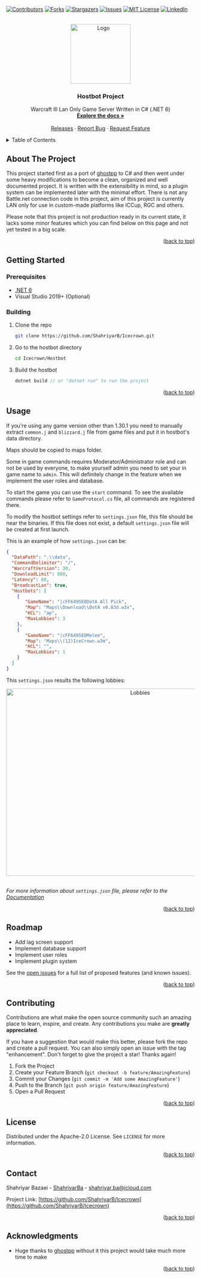 <div id="top"></div>

<!-- PROJECT SHIELDS -->
[![Contributors][contributors-shield]][contributors-url]
[![Forks][forks-shield]][forks-url]
[![Stargazers][stars-shield]][stars-url]
[![Issues][issues-shield]][issues-url]
[![MIT License][license-shield]][license-url]
[![LinkedIn][linkedin-shield]][linkedin-url]

<!-- PROJECT LOGO -->
<br />
<div align="center">
  <a href="https://github.com/ShahriyarB/Icecrown">
    <img src="https://icecrown.ir/icecrown_temp.png" alt="Logo" width="160" height="160">
  </a>

<h3 align="center">Hostbot Project</h3>

  <p align="center">
    Warcraft III Lan Only Game Server Written in C# (.NET 6)
    <br />
    <a href="https://github.com/ShahriyarB/Icecrown/wiki"><strong>Explore the docs »</strong></a>
    <br />
    <br />
    <a href="https://github.com/ShahriyarB/Icecrown">Releases</a>
    ·
    <a href="https://github.com/ShahriyarB/Icecrown/issues">Report Bug</a>
    ·
    <a href="https://github.com/ShahriyarB/Icecrown/issues">Request Feature</a>
  </p>
</div>



<!-- TABLE OF CONTENTS -->
<details>
  <summary>Table of Contents</summary>
  <ol>
    <li>
      <a href="#about-the-project">About The Project</a>
      <ul>
        <li><a href="#built-with">Built With</a></li>
      </ul>
    </li>
    <li>
      <a href="#getting-started">Getting Started</a>
      <ul>
        <li><a href="#prerequisites">Prerequisites</a></li>
        <li><a href="#installation">Installation</a></li>
      </ul>
    </li>
    <li><a href="#usage">Usage</a></li>
    <li><a href="#roadmap">Roadmap</a></li>
    <li><a href="#contributing">Contributing</a></li>
    <li><a href="#license">License</a></li>
    <li><a href="#contact">Contact</a></li>
    <li><a href="#acknowledgments">Acknowledgments</a></li>
  </ol>
</details>



<!-- ABOUT THE PROJECT -->
## About The Project

This project started first as a port of [ghostpp](https://github.com/uakfdotb/ghostpp) to C# and then went under some heavy modifications to become a clean, organized and well documented project.
It is written with the extensibility in mind, so a plugin system can be implemented later with the minimal effort. There is not any Battle.net connection code in this project, aim of this project is currently LAN only  for use in custom-made platforms like ICCup, RGC and others.

Please note that this project is not production ready in its current state, it lacks some minor features which you can find below on this page and not yet tested in a big scale.

<p align="right">(<a href="#top">back to top</a>)</p>

<!-- GETTING STARTED -->
## Getting Started

### Prerequisites

* [.NET 6](https://dotnet.microsoft.com/en-us/download/dotnet/6.0)
* Visual Studio 2019+ (Optional)

### Building

1. Clone the repo
   ```sh
   git clone https://github.com/ShahriyarB/Icecrown.git
   ```
2. Go to the hostbot directory
   ```sh
   cd Icecrown/Hostbot
   ```
3. Build the hostbot
   ```js
   dotnet build // or "dotnet run" to run the project
   ```

<p align="right">(<a href="#top">back to top</a>)</p>



<!-- USAGE EXAMPLES -->
## Usage

If you're using any game version other than 1.30.1 you need to manually extract ```common.j``` and ```blizzard.j``` file from game files and put it in hostbot's data directory.

Maps should be copied to maps folder.

Some in game commands requires Moderator/Administrator role and can not be used by everyone, to make yourself admin you need to set your in game name to ```admin```.
This will definitely change in the feature when we implement the user roles and database.

To start the game you can use the ```start``` command. To see the available commands please refer to ```GameProtocol.cs``` file, all commands are registered there.

To modify the hostbot settings refer to ```settings.json``` file, this file should be near the binaries.
If this file does not exist, a default ```settings.json``` file will be created at first launch.

This is an example of how ```settings.json``` can be:
   ```json
   {
     "DataPath": ".\\data",
     "CommandDelimiter": "/",
     "WarcraftVersion": 30,
     "DownloadLimit": 800,
     "Latency": 80,
     "BroadcastLan": true,
     "Hostbots": [
       {
          "GameName": "|cFF6495EDDotA All Pick",
          "Map": "Maps\\Download\\DotA v6.83d.w3x",
          "HCL": "ap",
          "MaxLobbies": 3
       },
       {
          "GameName": "|cFF6495EDMelee",
          "Map": "Maps\\(12)IceCrown.w3m",
          "HCL": "",
          "MaxLobbies": 1
       }
     ]
   }
   ```
   
   This ```settings.json``` results the following lobbies:
   <br />
   <div align="center">
   <img src="https://icecrown.ir/icecrown_lobbies.jpg" alt="Lobbies" width="700" height="500">
   </div>
   <br />

_For more information about ```settings.json``` file, please refer to the [Documentation](https://github.com/ShahriyarB/Icecrown)_

<p align="right">(<a href="#top">back to top</a>)</p>



<!-- ROADMAP -->
## Roadmap

- Add lag screen support
- Implement database support
- Implement user roles
- Implement plugin system


See the [open issues](https://github.com/ShahriyarB/Icecrown/issues) for a full list of proposed features (and known issues).

<p align="right">(<a href="#top">back to top</a>)</p>



<!-- CONTRIBUTING -->
## Contributing

Contributions are what make the open source community such an amazing place to learn, inspire, and create. Any contributions you make are **greatly appreciated**.

If you have a suggestion that would make this better, please fork the repo and create a pull request. You can also simply open an issue with the tag "enhancement".
Don't forget to give the project a star! Thanks again!

1. Fork the Project
2. Create your Feature Branch (`git checkout -b feature/AmazingFeature`)
3. Commit your Changes (`git commit -m 'Add some AmazingFeature'`)
4. Push to the Branch (`git push origin feature/AmazingFeature`)
5. Open a Pull Request

<p align="right">(<a href="#top">back to top</a>)</p>



<!-- LICENSE -->
## License

Distributed under the Apache-2.0 License. See `LICENSE` for more information.

<p align="right">(<a href="#top">back to top</a>)</p>



<!-- CONTACT -->
## Contact

Shahriyar Bazaei - [ShahriyarBa](https://linkedin.com/in/shahriyarba) - shahriyar.ba@icloud.com

Project Link: [https://github.com/ShahriyarB/Icecrown](https://github.com/ShahriyarB/Icecrown)

<p align="right">(<a href="#top">back to top</a>)</p>



<!-- ACKNOWLEDGMENTS -->
## Acknowledgments

* Huge thanks to [ghostpp](https://github.com/uakfdotb/ghostpp) without it this project would take much more time to make

<p align="right">(<a href="#top">back to top</a>)</p>


<!-- MARKDOWN LINKS & IMAGES -->
<!-- https://www.markdownguide.org/basic-syntax/#reference-style-links -->
[contributors-shield]: https://img.shields.io/github/contributors/ShahriyarB/Icecrown.svg?style=for-the-badge
[contributors-url]: https://github.com/ShahriyarB/Icecrown/graphs/contributors
[forks-shield]: https://img.shields.io/github/forks/ShahriyarB/Icecrown.svg?style=for-the-badge
[forks-url]: https://github.com/ShahriyarB/Icecrown/network/members
[stars-shield]: https://img.shields.io/github/stars/ShahriyarB/Icecrown.svg?style=for-the-badge
[stars-url]: https://github.com/ShahriyarB/Icecrown/stargazers
[issues-shield]: https://img.shields.io/github/issues/ShahriyarB/Icecrown.svg?style=for-the-badge
[issues-url]: https://github.com/ShahriyarB/Icecrown/issues
[license-shield]: https://img.shields.io/github/license/ShahriyarB/Icecrown.svg?style=for-the-badge
[license-url]: https://github.com/ShahriyarB/Icecrown/blob/master/LICENSE
[linkedin-shield]: https://img.shields.io/badge/-LinkedIn-black.svg?style=for-the-badge&logo=linkedin&colorB=555
[linkedin-url]: https://linkedin.com/in/shahriyarba
